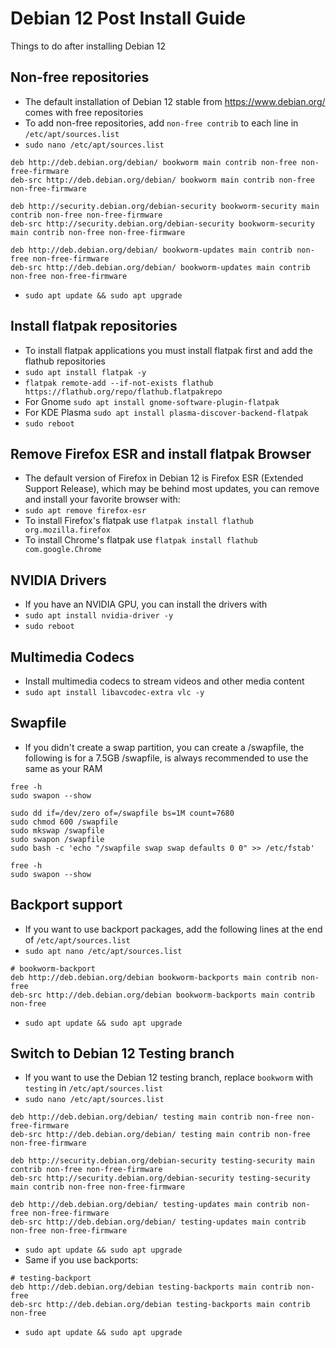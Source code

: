 # Debian 12 Post Install Guide

Things to do after installing Debian 12

## Non-free repositories

* The default installation of Debian 12 stable from https://www.debian.org/ comes with free repositories
* To add non-free repositories, add `non-free contrib` to each line in `/etc/apt/sources.list`
* `sudo nano /etc/apt/sources.list`
```
deb http://deb.debian.org/debian/ bookworm main contrib non-free non-free-firmware
deb-src http://deb.debian.org/debian/ bookworm main contrib non-free non-free-firmware

deb http://security.debian.org/debian-security bookworm-security main contrib non-free non-free-firmware
deb-src http://security.debian.org/debian-security bookworm-security main contrib non-free non-free-firmware

deb http://deb.debian.org/debian/ bookworm-updates main contrib non-free non-free-firmware
deb-src http://deb.debian.org/debian/ bookworm-updates main contrib non-free non-free-firmware
```
* `sudo apt update && sudo apt upgrade`

## Install flatpak repositories

* To install flatpak applications you must install flatpak first and add the flathub repositories
* `sudo apt install flatpak -y`
* `flatpak remote-add --if-not-exists flathub https://flathub.org/repo/flathub.flatpakrepo`
* For Gnome `sudo apt install gnome-software-plugin-flatpak`
* For KDE Plasma `sudo apt install plasma-discover-backend-flatpak`
* `sudo reboot`

## Remove Firefox ESR and install flatpak Browser

* The default version of Firefox in Debian 12 is Firefox ESR (Extended Support Release), which may be behind most updates, you can remove and install your favorite browser with:
* `sudo apt remove firefox-esr`
* To install Firefox's flatpak use `flatpak install flathub org.mozilla.firefox`
* To install Chrome's flatpak use `flatpak install flathub com.google.Chrome`

## NVIDIA Drivers

* If you have an NVIDIA GPU, you can install the drivers with
* `sudo apt install nvidia-driver -y`
* `sudo reboot`

## Multimedia Codecs

* Install multimedia codecs to stream videos and other media content
* `sudo apt install libavcodec-extra vlc -y`

## Swapfile

* If you didn't create a swap partition, you can create a /swapfile, the following is for a 7.5GB /swapfile, is always recommended to use the same as your RAM
```
free -h
sudo swapon --show

sudo dd if=/dev/zero of=/swapfile bs=1M count=7680
sudo chmod 600 /swapfile
sudo mkswap /swapfile
sudo swapon /swapfile
sudo bash -c 'echo "/swapfile swap swap defaults 0 0" >> /etc/fstab'

free -h
sudo swapon --show
```

## Backport support

* If you want to use backport packages, add the following lines at the end of `/etc/apt/sources.list`
* `sudo apt nano /etc/apt/sources.list`
```
# bookworm-backport
deb http://deb.debian.org/debian bookworm-backports main contrib non-free
deb-src http://deb.debian.org/debian bookworm-backports main contrib non-free
```
* `sudo apt update && sudo apt upgrade`

## Switch to Debian 12 Testing branch

* If you want to use the Debian 12 testing branch, replace `bookworm` with `testing` in `/etc/apt/sources.list`
* `sudo nano /etc/apt/sources.list`
```
deb http://deb.debian.org/debian/ testing main contrib non-free non-free-firmware
deb-src http://deb.debian.org/debian/ testing main contrib non-free non-free-firmware

deb http://security.debian.org/debian-security testing-security main contrib non-free non-free-firmware
deb-src http://security.debian.org/debian-security testing-security main contrib non-free non-free-firmware

deb http://deb.debian.org/debian/ testing-updates main contrib non-free non-free-firmware
deb-src http://deb.debian.org/debian/ testing-updates main contrib non-free non-free-firmware
```
* `sudo apt update && sudo apt upgrade`
* Same if you use backports:
```
# testing-backport
deb http://deb.debian.org/debian testing-backports main contrib non-free
deb-src http://deb.debian.org/debian testing-backports main contrib non-free
```
* `sudo apt update && sudo apt upgrade`
